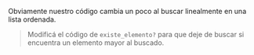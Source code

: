 Obviamente nuestro código cambia un poco al buscar linealmente en una lista ordenada.

> Modificá el código de `existe_elemento?` para que deje de buscar si encuentra un elemento mayor al buscado.
